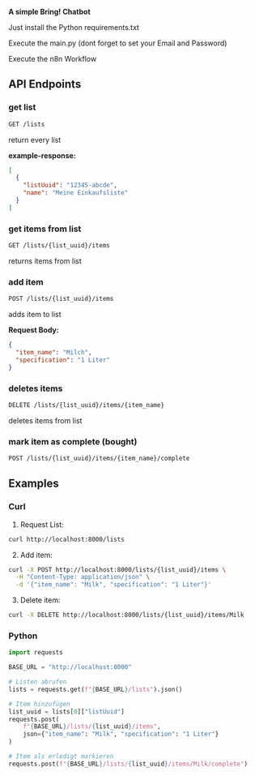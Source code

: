 **A simple Bring! Chatbot**

Just install the Python requirements.txt

Execute the main.py (dont forget to set your Email and Password)

Execute the n8n Workflow

## API Endpoints

### get list

```bash
GET /lists
```

return every list

**example-response:**
```json
[
  {
    "listUuid": "12345-abcde",
    "name": "Meine Einkaufsliste"
  }
]
```

### get items from list

```bash
GET /lists/{list_uuid}/items
```

returns items from list

### add item

```bash
POST /lists/{list_uuid}/items
```

adds item to list

**Request Body:**
```json
{
  "item_name": "Milch",
  "specification": "1 Liter"
}
```

### deletes items

```bash
DELETE /lists/{list_uuid}/items/{item_name}
```

deletes items from list

### mark item as complete (bought)

```bash
POST /lists/{list_uuid}/items/{item_name}/complete
```

## Examples

### Curl

1. Request List:
```bash
curl http://localhost:8000/lists
```

2. Add item:
```bash
curl -X POST http://localhost:8000/lists/{list_uuid}/items \
  -H "Content-Type: application/json" \
  -d '{"item_name": "Milk", "specification": "1 Liter"}'
```

3. Delete item:
```bash
curl -X DELETE http://localhost:8000/lists/{list_uuid}/items/Milk
```

### Python

```python
import requests

BASE_URL = "http://localhost:8000"

# Listen abrufen
lists = requests.get(f"{BASE_URL}/lists").json()

# Item hinzufügen
list_uuid = lists[0]["listUuid"]
requests.post(
    f"{BASE_URL}/lists/{list_uuid}/items",
    json={"item_name": "Milk", "specification": "1 Liter"}
)

# Item als erledigt markieren
requests.post(f"{BASE_URL}/lists/{list_uuid}/items/Milk/complete")
```
